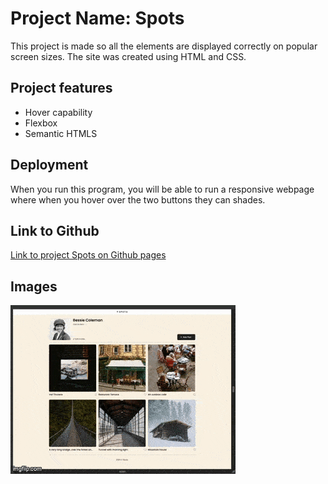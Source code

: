 # Project Name: Spots

This project is made so all the elements are displayed correctly on popular screen sizes. The site was created using HTML and CSS.

## Project features

- Hover capability
- Flexbox
- Semantic HTMLS

## Deployment

When you run this program, you will be able to run a responsive webpage where when you hover over the two buttons they can shades.

## Link to Github

[Link to project Spots on Github pages](https://guccigerm.github.io/se_project_spots/)

## Images

![Images](images/responsive_compressed.gif)
